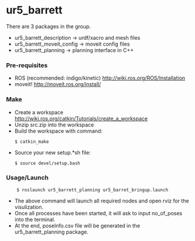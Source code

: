 # ur5_barrett

There are 3 packages in the group.

  - ur5_barrett_description -> urdf/xacro and mesh files
  - ur5_barrett_moveit_config -> moveit config files
  - ur5_barrett_planning -> planning interface in C++

### Pre-requisites

  - ROS (recommended: indigo/kinetic) http://wiki.ros.org/ROS/Installation
  - moveit! http://moveit.ros.org/install/

### Make
  - Create a workspace http://wiki.ros.org/catkin/Tutorials/create_a_workspace
  - Unzip src.zip into the workspace
  - Build the workspace with command: 
    ```
    $ catkin_make
    ```
  - Source your new setup.*sh file: 
    ```
    $ source devel/setup.bash
    ```

### Usage/Launch
```
    $ roslaunch ur5_barrett_planning ur5_barret_bringup.launch
```
  - The above command will launch all required nodes and open rviz for the visulization.
  - Once all processes have been started, it will ask to input no_of_poses into the terminal.
  - At the end, poseInfo.csv file will be generated in the ur5_barrett_planning package.
